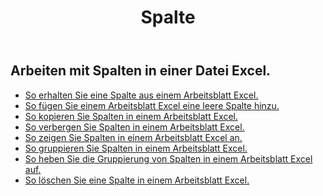 ﻿---
title: Spalte
second_title: Aspose.Cells Cloud Documen
type: docs
url: /de/columns/
aliases: [/working-with-columns/]
keywords: REST API, columns, spreadsheets, exce
description: "Cells.Cloud API für Excel bedienen: Spalten aus einem Excel Arbeitsblatt einblenden"
weight: 100
kwords: Excel, Office Cloud, REST API, Tabellenkalkulation, PDF, CSV, Json, Markdwon, Spalten
---
## Arbeiten mit Spalten in einer Datei Excel.

- [So erhalten Sie eine Spalte aus einem Arbeitsblatt Excel.](/cells/de/columns/get/)
- [So fügen Sie einem Arbeitsblatt Excel eine leere Spalte hinzu.](/cells/de/columns/add/)
- [So kopieren Sie Spalten in einem Arbeitsblatt Excel.](/cells/de/columns/copy/)
- [So verbergen Sie Spalten in einem Arbeitsblatt Excel.](/cells/de/columns/hide/)
- [So zeigen Sie Spalten in einem Arbeitsblatt Excel an.](/cells/de/columns/unhide/)
- [So gruppieren Sie Spalten in einem Arbeitsblatt Excel.](/cells/de/columns/group/)
- [So heben Sie die Gruppierung von Spalten in einem Arbeitsblatt Excel auf.](/cells/de/columns/ungroup/)
- [So löschen Sie eine Spalte in einem Arbeitsblatt Excel.](/cells/de/columns/delete/)


